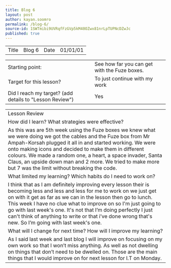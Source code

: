 ```yaml
---
title: Blog 6
layout: post
author: kayan.soomro
permalink: /blog-6/
source-id: 1SWTmibi9UVRqfFzGVp5kM40OZwx81nrLpTUPNcDZwJc
published: true
---
```

<table>
  <tr>
    <td>Title</td>
    <td>Blog 6</td>
    <td>Date</td>
    <td>01/01/01</td>
  </tr>
</table>


<table>
  <tr>
    <td>Starting point:</td>
    <td>See how far you can get with the Fuze boxes.</td>
  </tr>
  <tr>
    <td>Target for this lesson?</td>
    <td>To just continue with my work</td>
  </tr>
  <tr>
    <td>Did I reach my target? 
(add details to "Lesson Review")</td>
    <td> Yes </td>
  </tr>
</table>


<table>
  <tr>
    <td>Lesson Review</td>
  </tr>
  <tr>
    <td>How did I learn? What strategies were effective? </td>
  </tr>
  <tr>
    <td>As this was are 5th week using the Fuze boxes we knew what we were doing we got the cables and the Fuze box from Mr Ampah-Korsah plugged it all in and started working. We were onto making icons and decided to make them in different colours. We made a random one, a heart, a space invader, Santa Claus, an upside down man and 2 more. We tried to make more but 7 was the limit without breaking the code.</td>
  </tr>
  <tr>
    <td>What limited my learning? Which habits do I need to work on? </td>
  </tr>
  <tr>
    <td>I think that as I am definitely improving every lesson their is becoming less and less and less for me to work on we just get on with it get as far as we can in the lesson then go to lunch. This week I have no clue what to improve on so I'm just going to go with last week's one. It's not that I’m doing perfectly I just can't think of anything to write or that i’ve done wrong that's new. So I’m going with last week's one.</td>
  </tr>
  <tr>
    <td>What will I change for next time? How will I improve my learning?</td>
  </tr>
  <tr>
    <td>As I said last week and last blog I will improve on focusing on my own work so that I won’t miss anything. As well as not dwelling on things that don’t need to be dwelled on. Those are the main things that I would improve on for next lesson for I.T on Monday.</td>
  </tr>
</table>



